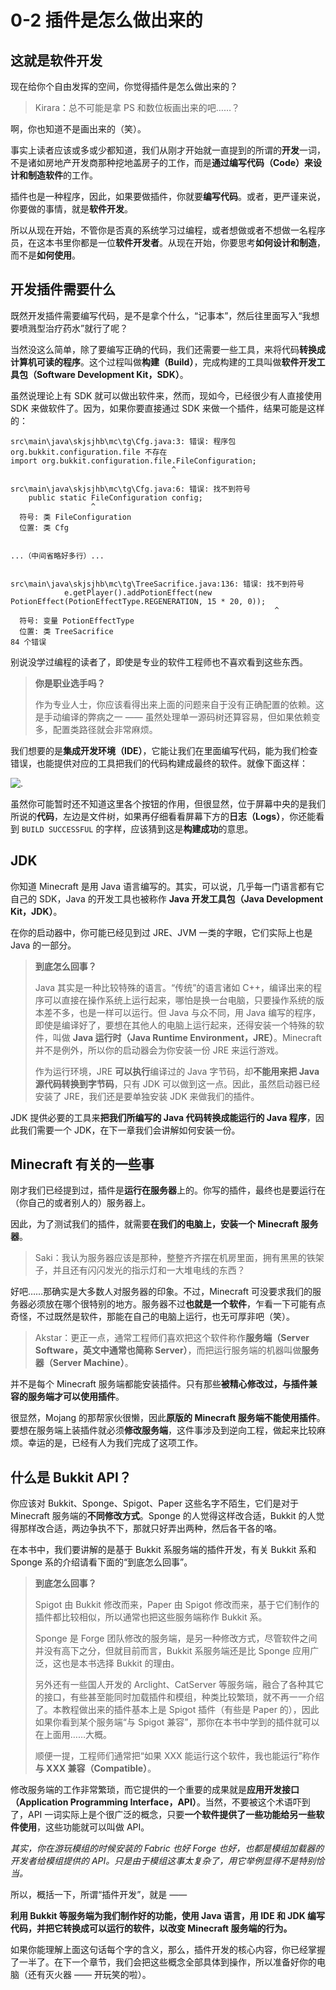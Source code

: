# 0-2 插件是怎么做出来的

## 这就是软件开发

现在给你个自由发挥的空间，你觉得插件是怎么做出来的？

> Kirara：总不可能是拿 PS 和数位板画出来的吧……？

啊，你也知道不是画出来的（笑）。

事实上读者应该或多或少都知道，我们从刚才开始就一直提到的所谓的**开发**一词，不是诸如房地产开发商那种挖地盖房子的工作，而是**通过编写代码（Code）来设计和制造软件**的工作。

插件也是一种程序，因此，如果要做插件，你就要**编写代码**。或者，更严谨来说，你要做的事情，就是**软件开发**。

所以从现在开始，不管你是否真的系统学习过编程，或者想做或者不想做一名程序员，在这本书里你都是一位**软件开发者**。从现在开始，你要思考**如何设计和制造**，而不是**如何使用**。

## 开发插件需要什么

既然开发插件需要编写代码，是不是拿个什么，“记事本”，然后往里面写入“我想要喷溅型治疗药水”就行了呢？

当然没这么简单，除了要编写正确的代码，我们还需要一些工具，来将代码**转换成计算机可读的程序**。这个过程叫做**构建（Build）**，完成构建的工具叫做**软件开发工具包（Software Development Kit，SDK）**。

虽然说理论上有 SDK 就可以做出软件来，然而，现如今，已经很少有人直接使用 SDK 来做软件了。因为，如果你要直接通过 SDK 来做一个插件，结果可能是这样的：

```
src\main\java\skjsjhb\mc\tg\Cfg.java:3: 错误: 程序包 org.bukkit.configuration.file 不存在
import org.bukkit.configuration.file.FileConfiguration;
                                    ^

src\main\java\skjsjhb\mc\tg\Cfg.java:6: 错误: 找不到符号
    public static FileConfiguration config;
                  ^
  符号: 类 FileConfiguration
  位置: 类 Cfg


...（中间省略好多行）...


src\main\java\skjsjhb\mc\tg\TreeSacrifice.java:136: 错误: 找不到符号
            e.getPlayer().addPotionEffect(new PotionEffect(PotionEffectType.REGENERATION, 15 * 20, 0));
                                                           ^
  符号: 变量 PotionEffectType
  位置: 类 TreeSacrifice
84 个错误
```

别说没学过编程的读者了，即使是专业的软件工程师也不喜欢看到这些东西。

> **你是职业选手吗？**
> 
> 作为专业人士，你应该看得出来上面的问题来自于没有正确配置的依赖。这是手动编译的弊病之一 —— 虽然处理单一源码树还算容易，但如果依赖变多，配置类路径就会非常麻烦。

我们想要的是**集成开发环境（IDE）**，它能让我们在里面编写代码，能为我们检查错误，也能提供对应的工具把我们的代码构建成最终的软件。就像下面这样：

![.](https://s2.loli.net/2023/12/19/zqRPCJrtdYn53FW.png)

虽然你可能暂时还不知道这里各个按钮的作用，但很显然，位于屏幕中央的是我们所说的**代码**，左边是文件树，如果再仔细看看屏幕下方的**日志（Logs）**，你还能看到 `BUILD SUCCESSFUL` 的字样，应该猜到这是**构建成功**的意思。

## JDK

你知道 Minecraft 是用 Java 语言编写的。其实，可以说，几乎每一门语言都有它自己的 SDK，Java 的开发工具也被称作 **Java 开发工具包（Java Development Kit，JDK）**。

在你的启动器中，你可能已经见到过 JRE、JVM 一类的字眼，它们实际上也是 Java 的一部分。

> **到底怎么回事？**
> 
> Java 其实是一种比较特殊的语言。“传统”的语言诸如 C++，编译出来的程序可以直接在操作系统上运行起来，哪怕是换一台电脑，只要操作系统的版本差不多，也是一样可以运行。但 Java 与众不同，用 Java 编写的程序，即使是编译好了，要想在其他人的电脑上运行起来，还得安装一个特殊的软件，叫做 **Java 运行时（Java Runtime Environment，JRE）**。Minecraft 并不是例外，所以你的启动器会为你安装一份 JRE 来运行游戏。
> 
> 作为运行环境，JRE **可以执行**编译过的 Java 字节码，却**不能用来把 Java 源代码转换到字节码**，只有 JDK 可以做到这一点。因此，虽然启动器已经安装了 JRE，我们还是要单独安装 JDK 来做我们的插件。

JDK 提供必要的工具来**把我们所编写的 Java 代码转换成能运行的 Java 程序**，因此我们需要一个 JDK，在下一章我们会讲解如何安装一份。

## Minecraft 有关的一些事

刚才我们已经提到过，插件是**运行在服务器**上的。你写的插件，最终也是要运行在（你自己的或者别人的）服务器上。

因此，为了测试我们的插件，就需要**在我们的电脑上，安装一个 Minecraft 服务器**。

> Saki：我认为服务器应该是那种，整整齐齐摆在机房里面，拥有黑黑的铁架子，并且还有闪闪发光的指示灯和一大堆电线的东西？

好吧……那确实是大多数人对服务器的印象。不过，Minecraft 可没要求我们的服务器必须放在哪个很特别的地方。服务器不过**也就是一个软件**，乍看一下可能有点奇怪，不过既然是软件，那能在自己的电脑上运行，也无可厚非吧（笑）。

> Akstar：更正一点，通常工程师们喜欢把这个软件称作**服务端（Server Software，英文中通常也简称 Server）**，而把运行服务端的机器叫做**服务器（Server Machine）**。

并不是每个 Minecraft 服务端都能安装插件。只有那些**被精心修改过，与插件兼容的服务端才可以使用插件**。

很显然，Mojang 的那帮家伙很懒，因此**原版的 Minecraft 服务端不能使用插件**。要想在服务端上装插件就必须**修改服务端**，这件事涉及到逆向工程，做起来比较麻烦。幸运的是，已经有人为我们完成了这项工作。

## 什么是 Bukkit API？

你应该对 Bukkit、Sponge、Spigot、Paper 这些名字不陌生，它们是对于 Minecraft 服务端的**不同修改方式**。Sponge 的人觉得这样改合适，Bukkit 的人觉得那样改合适，两边争执不下，那就只好弄出两种，然后各干各的咯。

在本书中，我们要讲解的是基于 Bukkit 系服务端的插件开发，有关 Bukkit 系和 Sponge 系的介绍请看下面的“到底怎么回事”。

> **到底怎么回事？**
> 
> Spigot 由 Bukkit 修改而来，Paper 由 Spigot 修改而来，基于它们制作的插件都比较相似，所以通常也把这些服务端称作 Bukkit 系。
> 
> Sponge 是 Forge 团队修改的服务端，是另一种修改方式，尽管软件之间并没有高下之分，但就目前而言，Bukkit 系服务端还是比 Sponge 应用广泛，这也是本书选择 Bukkit 的理由。
> 
> 另外还有一些国人开发的 Arclight、CatServer 等服务端，融合了各种其它的接口，有些甚至能同时加载插件和模组，种类比较繁琐，就不再一一介绍了。本教程做出来的插件基本上是 Spigot 插件（有些是 Paper 的），因此如果你看到某个服务端“与 Spigot 兼容”，那你在本书中学到的插件就可以在上面用……大概。
> 
> 顺便一提，工程师们通常把“如果 XXX 能运行这个软件，我也能运行”称作**与 XXX 兼容（Compatible）**。

修改服务端的工作非常繁琐，而它提供的一个重要的成果就是**应用开发接口（Application Programming Interface，API）**。当然，不要被这个术语吓到了，API 一词实际上是个很广泛的概念，只要**一个软件提供了一些功能给另一些软件使用**，这些功能就可以叫做 API。

*其实，你在游玩模组的时候安装的 Fabric 也好 Forge 也好，也都是模组加载器的开发者给模组提供的 API。只是由于模组这事太复杂了，用它举例显得不是特别恰当。*

所以，概括一下，所谓“插件开发”，就是 ——

**利用 Bukkit 等服务端为我们制作好的功能，使用 Java 语言，用 IDE 和 JDK 编写代码，并把它转换成可以运行的软件，以改变 Minecraft 服务端的行为。**

如果你能理解上面这句话每个字的含义，那么，插件开发的核心内容，你已经掌握了一半了。在下一个章节，我们会把这些概念全部具体到操作，所以准备好你的电脑（还有灭火器 —— 开玩笑的啦）。
